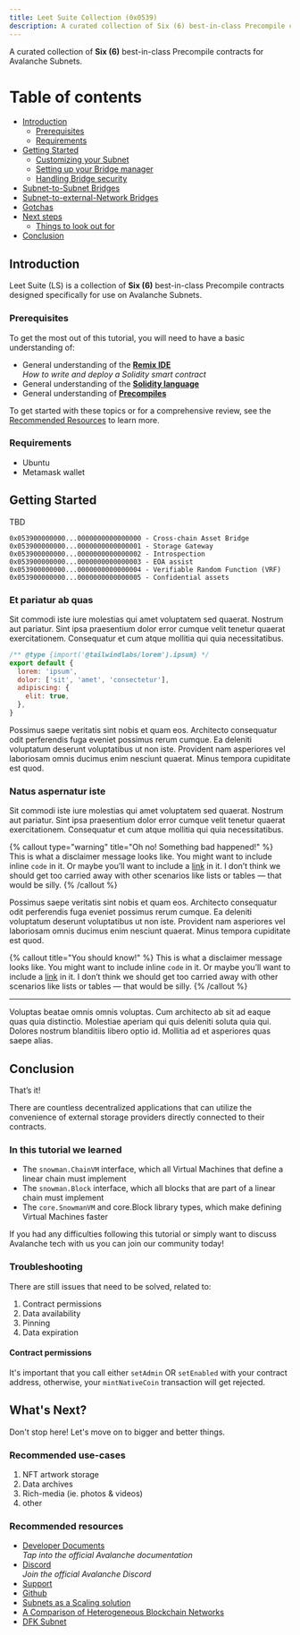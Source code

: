 ```yaml
---
title: Leet Suite Collection (0x0539)
description: A curated collection of Six (6) best-in-class Precompile contracts for Avalanche Subnets.
---
```


A curated collection of __Six (6)__ best-in-class Precompile contracts for Avalanche Subnets.

# Table of contents

- [Introduction](#introduction)
  - [Prerequisites](#prerequisites)
  - [Requirements](#requirements)
- [Getting Started](#getting-started)
  - [Customizing your Subnet](#customizing-your-subnet)
  - [Setting up your Bridge manager](#setting-up-your-bridge-manager)
  - [Handling Bridge security](#handling-bridge-security)
- [Subnet-to-Subnet Bridges](#subnet-to-subnet-bridges)
- [Subnet-to-external-Network Bridges](#subnet-to-external-network-bridges)
- [Gotchas](#gotchas)
- [Next steps](#next-steps)
  - [Things to look out for](#things-to-look-out-for)
- [Conclusion](#conclusion)

## Introduction

Leet Suite (LS) is a collection of __Six (6)__ best-in-class Precompile contracts designed specifically for use on Avalanche Subnets.

### Prerequisites

To get the most out of this tutorial, you will need to have a basic understanding of:

- General understanding of the [__Remix IDE__](http://remix.ethereum.org/)  
_How to write and deploy a Solidity smart contract_
- General understanding of the [__Solidity language__](https://docs.soliditylang.org/)
- General understanding of [__Precompiles__](https://docs.avax.network/subnets/customize-a-subnet#precompiles)

To get started with these topics or for a comprehensive review, see the [Recommended Resources](#recommended-resources) to learn more.

### Requirements

- Ubuntu
- Metamask wallet

## Getting Started

TBD

```
0x053900000000...0000000000000000 - Cross-chain Asset Bridge
0x053900000000...0000000000000001 - Storage Gateway
0x053900000000...0000000000000002 - Introspection
0x053900000000...0000000000000003 - EOA assist
0x053900000000...0000000000000004 - Verifiable Random Function (VRF)
0x053900000000...0000000000000005 - Confidential assets
```

### Et pariatur ab quas

Sit commodi iste iure molestias qui amet voluptatem sed quaerat. Nostrum aut pariatur. Sint ipsa praesentium dolor error cumque velit tenetur quaerat exercitationem. Consequatur et cum atque mollitia qui quia necessitatibus.

```js
/** @type {import('@tailwindlabs/lorem').ipsum} */
export default {
  lorem: 'ipsum',
  dolor: ['sit', 'amet', 'consectetur'],
  adipiscing: {
    elit: true,
  },
}
```

Possimus saepe veritatis sint nobis et quam eos. Architecto consequatur odit perferendis fuga eveniet possimus rerum cumque. Ea deleniti voluptatum deserunt voluptatibus ut non iste. Provident nam asperiores vel laboriosam omnis ducimus enim nesciunt quaerat. Minus tempora cupiditate est quod.

### Natus aspernatur iste

Sit commodi iste iure molestias qui amet voluptatem sed quaerat. Nostrum aut pariatur. Sint ipsa praesentium dolor error cumque velit tenetur quaerat exercitationem. Consequatur et cum atque mollitia qui quia necessitatibus.

{% callout type="warning" title="Oh no! Something bad happened!" %}
This is what a disclaimer message looks like. You might want to include inline `code` in it. Or maybe you’ll want to include a [link](/) in it. I don’t think we should get too carried away with other scenarios like lists or tables — that would be silly.
{% /callout %}

Possimus saepe veritatis sint nobis et quam eos. Architecto consequatur odit perferendis fuga eveniet possimus rerum cumque. Ea deleniti voluptatum deserunt voluptatibus ut non iste. Provident nam asperiores vel laboriosam omnis ducimus enim nesciunt quaerat. Minus tempora cupiditate est quod.

{% callout title="You should know!" %}
This is what a disclaimer message looks like. You might want to include inline `code` in it. Or maybe you’ll want to include a [link](/) in it. I don’t think we should get too carried away with other scenarios like lists or tables — that would be silly.
{% /callout %}

---

Voluptas beatae omnis omnis voluptas. Cum architecto ab sit ad eaque quas quia distinctio. Molestiae aperiam qui quis deleniti soluta quia qui. Dolores nostrum blanditiis libero optio id. Mollitia ad et asperiores quas saepe alias.

## Conclusion

That’s it!

There are countless decentralized applications that can utilize the convenience of external storage providers directly connected to their contracts.

### In this tutorial we learned

- The `snowman.ChainVM` interface, which all Virtual Machines that define a linear chain must implement
- The `snowman.Block` interface, which all blocks that are part of a linear chain must implement
- The `core.SnowmanVM` and core.Block library types, which make defining Virtual Machines faster

If you had any difficulties following this tutorial or simply want to discuss Avalanche tech with us you can join our community today!

### Troubleshooting

There are still issues that need to be solved, related to:

1. Contract permissions
2. Data availability
2. Pinning
3. Data expiration

#### Contract permissions

It's important that you call either `setAdmin` OR `setEnabled` with your contract address, otherwise, your `mintNativeCoin` transaction will get rejected.

## What's Next?

Don't stop here! Let's move on to bigger and better things.

### Recommended use-cases

1. NFT artwork storage
2. Data archives
3. Rich-media (ie. photos &amp; videos)
4. other

### Recommended resources

- [Developer Documents](http://docs.avax.network/)  
  _Tap into the official Avalanche documentation_
- [Discord](http://chat.avax.network/)  
  _Join the official Avalanche Discord_
- [Support](http://support.avax.network/)
- [Github](https://github.com/ava-labs/subnet-evm)
- [Subnets as a Scaling solution](https://research.thetie.io/subnets/)
- [A Comparison of Heterogeneous Blockchain Networks](https://medium.com/@arikan/a-comparison-of-heterogeneous-blockchain-networks-4bf7ff2fe279)
- [DFK Subnet](https://twitter.com/_patrickogrady/status/1509683314017275919)
